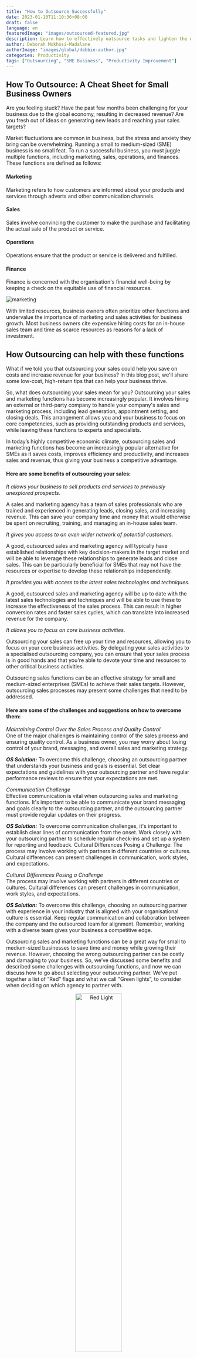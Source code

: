 ```yaml
---
title: "How to Outsource Successfully"
date: 2023-01-10T11:10:36+08:00
draft: false
language: en
featuredImage: "images/outsourced-featured.jpg"
description: Learn how to effectively outsource tasks and lighten the workload of your small to medium-sized (SME) business. Discover strategies for successful outsourcing and improving productivity.
author: Deborah Mokhosi-Madalane
authorImage: "images/global/debbie-author.jpg"
categories: Productivity
tags: ["Outsourcing", "SME Business", "Productivity Improvement"]
---
```


## How To Outsource: A Cheat Sheet for Small Business Owners

Are you feeling stuck? Have the past few months been challenging for your business due to the global economy, resulting in decreased revenue? Are you fresh out of ideas on generating new leads and reaching your sales targets?

Market fluctuations are common in business, but the stress and anxiety they bring can be overwhelming.
Running a small to medium-sized (SME) business is no small feat. To run a successful business, you must juggle multiple functions, including marketing, sales, operations, and finances. These functions are defined as follows:

#### Marketing
Marketing refers to how customers are informed about your products and services through adverts and other communication channels.

#### Sales
Sales involve convincing the customer to make the purchase and facilitating the actual sale of the product or service.

#### Operations
Operations ensure that the product or service is delivered and fulfilled.

#### Finance
Finance is concerned with the organisation's financial well-being by keeping a check on the equitable use of financial resources.

![marketing](images/marketing-sales.png "Marketing" )


With limited resources, business owners often prioritize other functions and undervalue the importance of marketing and sales activities for business growth. Most business owners cite expensive hiring costs for an in-house sales team and time as scarce resources as reasons for a lack of investment.

## How Outsourcing can help with these functions
What if we told you that outsourcing your sales could help you save on costs and increase revenue for your business? In this blog post, we'll share some low-cost, high-return tips that can help your business thrive.  

So, what does outsourcing your sales mean for you?
Outsourcing your sales and marketing functions has become increasingly popular. It involves hiring an external or third-party company to handle your company's sales and marketing process, including lead generation, appointment setting, and closing deals. This arrangement allows you and your business to focus on core competencies, such as providing outstanding products and services, while leaving these functions to experts and specialists.  

In today’s highly competitive economic climate, outsourcing sales and marketing functions has become an increasingly popular alternative for SMEs as it saves costs, improves efficiency and productivity, and increases sales and revenue, thus giving your business a competitive advantage.  

#### Here are some benefits of outsourcing your sales:

<i>It allows your business to sell products and services to previously unexplored prospects.</i>

 A sales and marketing agency has a team of sales professionals who are trained and experienced in generating leads, closing sales, and increasing revenue. This can save your company time and money that would otherwise be spent on recruiting, training, and managing an in-house sales team.  

<i>It gives you access to an even wider network of potential customers.</i> 

A good, outsourced sales and marketing agency will typically have established relationships with key decision-makers in the target market and will be able to leverage these relationships to generate leads and close sales. This can be particularly beneficial for SMEs that may not have the resources or expertise to develop these relationships independently.   

<i>It provides you with access to the latest sales technologies and techniques.</i> 

A good, outsourced sales and marketing agency will be up to date with the latest sales technologies and techniques and will be able to use these to increase the effectiveness of the sales process. This can result in higher conversion rates and faster sales cycles, which can translate into increased revenue for the company.  

<i>It allows you to focus on core business activities.</i> 

Outsourcing your sales can free up your time and resources, allowing you to focus on your core business activities. By delegating your sales activities to a specialised outsourcing company, you can ensure that your sales process is in good hands and that you're able to devote your time and resources to other critical business activities.  

Outsourcing sales functions can be an effective strategy for small and medium-sized enterprises (SMEs) to achieve their sales targets. However, outsourcing sales processes may present some challenges that need to be addressed.  

#### Here are some of the challenges and suggestions on how to overcome them:

<i>Maintaining Control Over the Sales Process and Quality Control</i></br>
 One of the major challenges is maintaining control of the sales process and ensuring quality control. As a business owner, you may worry about losing control of your brand, messaging, and overall sales and marketing strategy.  

<i><strong>OS Solution:</strong></i> To overcome this challenge, choosing an outsourcing partner that understands your business and goals is essential. Set clear expectations and guidelines with your outsourcing partner and have regular performance reviews to ensure that your expectations are met.

<i>Communication Challenge</i></br>Effective communication is vital when outsourcing sales and marketing functions. It's important to be able to communicate your brand messaging and goals clearly to the outsourcing partner, and the outsourcing partner must provide regular updates on their progress.

<i><strong>OS Solution:</strong></i> To overcome communication challenges, it's important to establish clear lines of communication from the onset. Work closely with your outsourcing partner to schedule regular check-ins and set up a system for reporting and feedback.
Cultural Differences Posing a Challenge: The process may involve working with partners in different countries or cultures. Cultural differences can present challenges in communication, work styles, and expectations.

<i>Cultural Differences Posing a Challenge</i></br>
The process may involve working with partners in different countries or cultures. Cultural differences can present challenges in communication, work styles, and expectations.

<i><strong>OS Solution:</strong></i> To overcome this challenge, choosing an outsourcing partner with experience in your industry that is aligned with your organisational culture is essential. Keep regular communication and collaboration between the company and the outsourced team for alignment. Remember, working with a diverse team gives your business a competitive edge.

Outsourcing sales and marketing functions can be a great way for small to medium-sized businesses to save time and money while growing their revenue. However, choosing the wrong outsourcing partner can be costly and damaging to your business. 
So, we’ve discussed some benefits and described some challenges with outsourcing functions, and now we can discuss how to go about selecting your outsourcing partner. We’ve put together a list of “Red” flags and what we call "Green lights”, to consider when deciding on which agency to partner with.

<center>
<img alt="Red Light" style="width: 50%; border-radius: 8px;" src="images/red-light.jpg" />
</center>


<strong>Some Red Flags to look out for:</strong>

* <strong> Lack of experience:</strong> If an outsourcing partner has no experience with the functions, you need outsourced, it could be a red flag. Look for a partner with some track record in the services you need.

* <strong>Poor communication:</strong> Effective communication is essential for a successful outsourcing partnership. If your potential outsourcing partner is slow to respond to your messages, misses deadlines, or fails to keep you informed about their progress, it can be a significant red flag. Look for an outsourcing partner with a reliable and prompt communication system. If an outsourcing partner doesn't communicate effectively, regularly, or transparently, it can lead to misunderstandings and mistakes.

* <strong>Lack of transparency:</strong> Transparency is crucial when working with an outsourcing partner. Not being transparent about their processes, pricing, or communication can lead to misunderstandings and conflicts. Look for an outsourcing partner that is open and honest about their methods, pricing, and communication channels. If an outsourcing partner isn't transparent about their processes, pricing, or performance, establishing trust and managing the partnership can be difficult.

* <strong>Lack of Flexibility:</strong> A good outsourcing partner should be flexible and adaptable to your changing needs. If they are rigid in their approach or unwilling to make changes to their strategy, it can be a sign that they are not a good fit for your business. Look for an outsourcing partner that is willing to adjust their approach based on your feedback and changing business needs.

* <strong>Questionable Ethics or Practices:</strong> Finally, be wary of outsourcing partners that engage in questionable ethics or practices. If they use spammy or unethical tactics to generate leads or manipulate data to make their results look better, it can be damaging to your business's reputation. Look for an outsourcing partner that operates with integrity and ethical standards.

<center>
    <img alt="Red Light" style="border-radius: 8px;" src="images/green-light.jpg" />
</center>

<strong>Green Lights to Look for in Your Outsourcing Partner:</strong>

* <strong>Strong communication and Collaboration:</strong> A good outsourcing partner should be able to communicate effectively, regularly, and transparently and show a willingness to work together to address challenges and optimise results. A good outsourcing partner should also be interested in building a long-term partnership with your business, rather than just completing a one-time project. They should also be proactive in suggesting ways to improve your processes and achieve your goals.


* <strong>Expertise and Industry Knowledge:</strong> You should also consider outsourcing partners that have expertise and industry knowledge relevant to your business. This includes understanding the unique challenges and opportunities facing your industry, as well as having experience in sales and marketing tactics that are effective in that industry. Outsourcing partners with relevant expertise and industry knowledge can offer valuable insights and guidance that can help grow your business.

* <strong>Customizable Services:</strong> Another important green flag to look for is an outsourcing partner that offers customisable services. Every business is unique, and a one-size-fits-all approach to outsourcing may not be effective. Business owners should look for outsourcing partners that offer tailored solutions that can be customized to their specific needs, goals, and budget.

* <strong> Transparent pricing:</strong> A good outsourcing partner should be transparent about their pricing, billing processes, and any additional costs that may arise.  

* <strong>Technological Capabilities:</strong> Finally, you should consider outsourcing partners that have strong technological capabilities. This includes having access to the latest sales and marketing technologies, automation tools, and analytics software. Partners with strong technological capabilities can provide valuable insights, streamline processes, and improve efficiency, resulting in better sales outcomes for your business.  

Overall, outsourcing sales can be an effective strategy for businesses looking to scale their sales efforts quickly and efficiently. By partnering with a specialised sales agency, businesses can leverage the expertise and experience of sales professionals, access new markets and customers, and focus on their core competencies. By keeping red flags and "Green" lights in mind, you'll be able to select an outsourcing partner that can help you achieve your sales goals and grow your business.  


